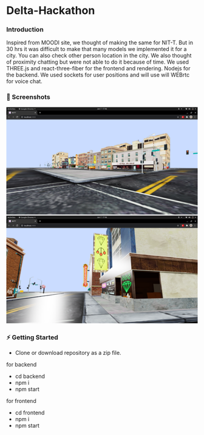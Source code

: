 # Delta-Hackathon

### Introduction
Inspired from MOODI site, we thought of making the same for NIT-T. But in 30 hrs it was difficult to make that many models we implemented it for a city. You can also check other person location in the city.
We also thought of proximity chatting but were not able to do it because of time.
We used THREE.js and react-three-fiber for the frontend and rendering. Nodejs for the backend. We used sockets for user positions and will use will WEBrtc for voice chat.

### 📸 Screenshots
<img src="markdown/images/Screenshot from 2021-01-07 17-46-09.png"/>
<img src="markdown/images/Screenshot from 2021-01-07 17-46-49.png"/>

### ⚡ Getting Started
* Clone or download repository as a zip file.

for backend
* cd backend
* npm i
* npm start

for frontend
* cd frontend
* npm i
* npm start

